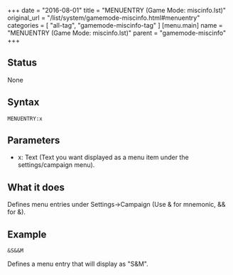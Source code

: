 +++
date = "2016-08-01"
title = "MENUENTRY (Game Mode: miscinfo.lst)"
original_url = "/list/system/gamemode-miscinfo.html#menuentry"
categories = [ "all-tag", "gamemode-miscinfo-tag" ]
[menu.main]
    name = "MENUENTRY (Game Mode: miscinfo.lst)"
    parent = "gamemode-miscinfo"
+++

## Status

None

## Syntax

`MENUENTRY:x`

## Parameters

-   x: Text (Text you want displayed as a menu item
    under the settings/campaign menu).



What it does
------------

Defines menu entries under Settings-&gt;Campaign (Use & for mnemonic, &&
for &).

Example
-------

`&S&&M`

Defines a menu entry that will display as "S&M".

